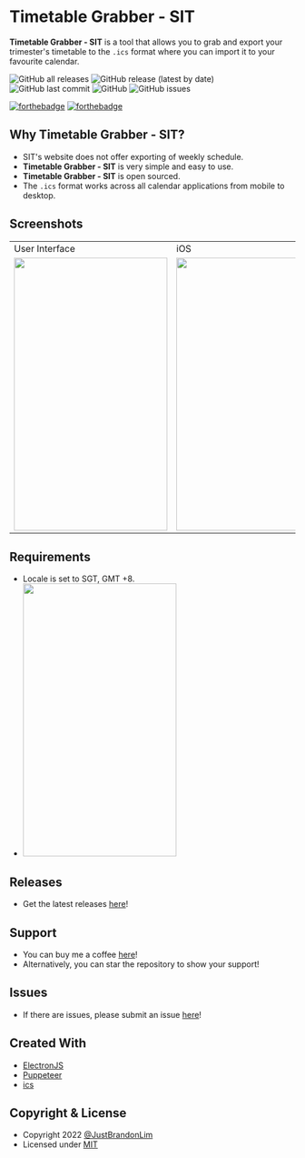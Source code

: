 # Timetable Grabber - SIT

**Timetable Grabber - SIT** is a tool that allows you to grab and export your trimester's timetable to the `.ics` format where you can import it to your favourite calendar.

![GitHub all releases](https://img.shields.io/github/downloads/JustBrandonLim/timetable-grabber-sit/total)
![GitHub release (latest by date)](https://img.shields.io/github/v/release/JustBrandonLim/timetable-grabber-sit)
![GitHub last commit](https://img.shields.io/github/last-commit/JustBrandonLim/timetable-grabber-sit)
![GitHub](https://img.shields.io/github/license/JustBrandonLim/timetable-grabber-sit)
![GitHub issues](https://img.shields.io/github/issues/JustBrandonLim/timetable-grabber-sit)

[![forthebadge](https://forthebadge.com/images/badges/open-source.svg)](https://forthebadge.com)
[![forthebadge](https://forthebadge.com/images/badges/built-with-love.svg)](https://forthebadge.com)

## Why Timetable Grabber - SIT?

- SIT's website does not offer exporting of weekly schedule.
- **Timetable Grabber - SIT** is very simple and easy to use.
- **Timetable Grabber - SIT** is open sourced.
- The `.ics` format works across all calendar applications from mobile to desktop.

## Screenshots

<table>
  <tr>
    <td>User Interface</td>
    <td>iOS</td>
    <td>Android</td>
  </tr>
  <tr>
    <td>
      <img src="https://github.com/JustBrandonLim/timetable-grabber-sit/blob/main/screenshots/UserInterface.png/" width="270" height="480"/>
    </td>
    <td>
      <img src="https://github.com/JustBrandonLim/timetable-grabber-sit/blob/main/screenshots/iOS.png/" width="270" height="480"/>
    </td>
    <td>
      <img src="https://github.com/JustBrandonLim/timetable-grabber-sit/blob/main/screenshots/Android.png" width="270" height="480"/>
    </td>
  </tr>
</table>

## Requirements

- Locale is set to SGT, GMT +8.
- <img src="https://github.com/JustBrandonLim/timetable-grabber-sit/blob/main/screenshots/RegionalFormat.png/" width="270" height="480"/>

## Releases

- Get the latest releases [here](https://github.com/JustBrandonLim/timetable-grabber-sit/releases/)!

## Support

- You can buy me a coffee [here](https://ko-fi.com/justbrandonlim/)!
- Alternatively, you can star the repository to show your support!

## Issues

- If there are issues, please submit an issue [here](https://github.com/JustBrandonLim/timetable-grabber-sit/issues)!

## Created With

- [ElectronJS](https://www.electronjs.org/)
- [Puppeteer](https://pptr.dev/)
- [ics](https://github.com/adamgibbons/ics)

## Copyright & License

- Copyright 2022 [@JustBrandonLim](https://JustBrandonLim.github.io/)
- Licensed under [MIT](https://github.com/JustBrandonLim/timetable-grabber-sit/blob/master/LICENSE.md/)
